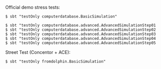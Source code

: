 Official demo stress tests: 

```
$ sbt "testOnly computerdatabase.BasicSimulation"

$ sbt "testOnly computerdatabase.advanced.AdvancedSimulationStep01
$ sbt "testOnly computerdatabase.advanced.AdvancedSimulationStep02
$ sbt "testOnly computerdatabase.advanced.AdvancedSimulationStep03
$ sbt "testOnly computerdatabase.advanced.AdvancedSimulationStep04
$ sbt "testOnly computerdatabase.advanced.AdvancedSimulationStep05

```


Street Test (Concentor + ACE): 

```
$ sbt "testOnly fromdolphin.BasicSimulation"
```

